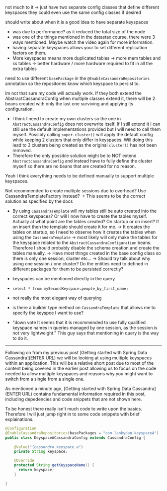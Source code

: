 not much to it -> just have two separate config classes that define different keyspaces
they could even use the same config classes if desired

should write about when it is a good idea to have separate keyspaces
- was due to performance? as it reduced the total size of the node
- was one of the things mentioned in the datastax course, there were 3 ways mentioned. Maybe watch the video again for more information.
- having separate keyspaces allows your to set different replication factors on them.
- More keyspaces means more duplicated tables -> more mem tables and ss tables -> better hardware / more hardware required to fit in all the extra tables

need to use different `basePackage` in the `@EnableCassandraRepositories` annotation so the repositories know which keyspace to persist to.

Im not that sure my code will actually work. If they both extend the AbstractCassandraConfig when multiple classes extend it, there will be 2 beans created with only the last one surviving and applying its configuration.
- I think I need to create my own clusters so the one in `AbstractCassandraConfig` does not overwrite itself. If I still extend it I can still use the default implementations provided but I will need to call them myself. Possibly calling `super.cluster()` will apply the default config while keeping 2 clusters that only differ in keyspaces. Will doing this lead to 3 clusters being created as the original `cluster()` has not been removed.
- Therefore the only possible solution might be to NOT extend `AbstractcassandraConfig` and instead have to fully define the cluster myself so there are no beans that are created for no reason.

Yeah I think everything needs to be defined manually to support multiple keyspaces.

Not recommended to create multiple sessions due to overhead? Use CassandraTemplateFactory instead? -> This seems to be the correct solution as specified by the docs
- By using `CassandraTemplate` will my tables still be auto created into the correct keyspaces? Or will I now have to create the tables myself. Actually at what point are the tables created? On startup or on insert? If on insert then the template should create it for me.
-> It creates the tables on startup, so I need to observe how it creates the tables when using the `CassandraTemplate` -> most likely will only make the tables for the keyspace related to the `AbstractCassandraConfiguration` beans. Therefore I should probably disable the schema creation and create the tables manually.
-> Have most things created in the base config class so there is only one session, cluster etc...
-> Should try talk about why using one session / one cluster?
Do the entities need to defined in different packages for them to be persisted correctly? 

- keyspaces can be mentioned directly in the query
 - `select * from mySecondKeyspace.people_by_first_name;`
 - not really the most elegant way of querying
 - is there a builder type method on `CassandraTemplate` that allows me to specify the keyspce I want to use?
 - "down vote It seems that it is recommended to use fully qualified keyspace names in queries managed by one session, as the session is not very lightweight." This guy says that mentioning in query is the way to do it.
--------------------------------------

Following on from my previous post [Getting started with Spring Data Cassandra](ENTER URL) we will be looking at using multiple keyspaces within an application. This will be a relative short post due to most of the content being covered in the earlier post allowing us to focus on the code needed to allow multiple keyspaces and reasons why you might want to switch from a single from a single one.

As mentioned a minute ago, [Getting started with Spring Data Cassandra](ENTER URL) contains fundamental information required in this post, including depedencies and code snippets that are not shown here.

To be honest there really isn't much code to write upon the basics. Therefore I will just jump right in to some code snippets with brief explainations.
```java
@Configuration
@EnableCassandraRepositories(basePackages = "com.lankydan.keyspaceA")
public class KeyspaceACassandraConfig extends CassandraConfig {
 
    @Value("{cassandra.keyspace.a")
    private String keyspace;

    @Override
    protected String getKeyspaceName() {
      return keyspace;
    }
    
}
```
